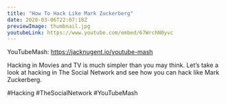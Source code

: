 ```yaml
---
title: "How To Hack Like Mark Zuckerberg"
date: 2020-03-06T22:07:18Z
previewImage: thumbnail.jpg
youtubeLink: https://www.youtube.com/embed/67WrchN0yvc
---
```


YouTubeMash: https://jacknugent.io/youtube-mash

Hacking in Movies and TV is much simpler than you may think. Let’s take a look at hacking in The Social Network and see how you can hack like Mark Zuckerberg.

\#Hacking #TheSocialNetwork #YouTubeMash